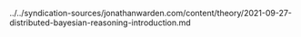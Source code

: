 ../../syndication-sources/jonathanwarden.com/content/theory/2021-09-27-distributed-bayesian-reasoning-introduction.md